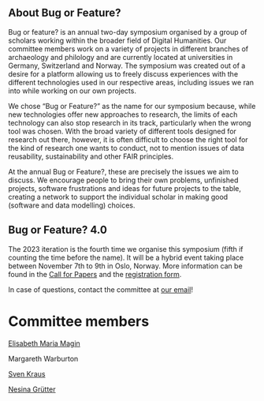 ## About Bug or Feature?

Bug or feature? is an annual two-day symposium organised by a group of scholars working within the broader field of Digital Humanities. Our committee members work on a variety of projects in different branches of archaeology and philology and are currently located at universities in Germany, Switzerland and Norway. The symposium was created out of a desire for a platform allowing us to freely discuss experiences with the different technologies used in our respective areas, including issues we ran into while working on our own projects.

We chose “Bug or Feature?” as the name for our symposium because, while new technologies offer new approaches to research, the limits of each technology can also stop research in its track, particularly when the wrong tool was chosen. With the broad variety of different tools designed for research out there, however, it is often difficult to choose the right tool for the kind of research one wants to conduct, not to mention issues of data reusability, sustainability and other FAIR principles.

At the annual Bug or Feature?, these are precisely the issues we aim to discuss. We encourage people to bring their own problems, unfinished projects, software frustrations and ideas for future projects to the table, creating a network to support the individual scholar in making good (software and data modelling) choices.

## Bug or Feature? 4.0

The 2023 iteration is the fourth time we organise this symposium (fifth if counting the time before the name). It will be a hybrid event taking place between November 7th to 9th in Oslo, Norway. More information can be found in the [Call for Papers](https://github.com/Bug-or-Feature-DH/Bug-or-Feature-2023/blob/b508e9423b599d60024c72ca4ccd228352b4146a/BoF-CfP-2023.pdf) and the [registration form](https://github.com/Bug-or-Feature-DH/Bug-or-Feature-2023/blob/b508e9423b599d60024c72ca4ccd228352b4146a/BoFregistrationform2023.pdf).

In case of questions, contact the committee at [our email](bugorfeature@protonmail.com)!


# Committee members
[Elisabeth Maria Magin](https://www.khm.uio.no/english/about/organisation/archaeology-department/staff/elismari/index.html)

Margareth Warburton

[Sven Kraus](https://nordistik.philhist.unibas.ch/de/personen/sven-kraus/)

[Nesina Grütter](https://theologie.unibas.ch/de/personen/nesina-gruetter/)
